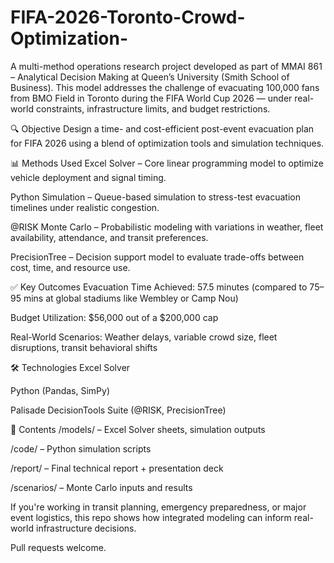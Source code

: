 # FIFA-2026-Toronto-Crowd-Optimization-
A multi-method operations research project developed as part of MMAI 861 – Analytical Decision Making at Queen’s University (Smith School of Business). This model addresses the challenge of evacuating 100,000 fans from BMO Field in Toronto during the FIFA World Cup 2026 — under real-world constraints, infrastructure limits, and budget restrictions.


🔍 Objective
Design a time- and cost-efficient post-event evacuation plan for FIFA 2026 using a blend of optimization tools and simulation techniques.

📊 Methods Used
Excel Solver – Core linear programming model to optimize vehicle deployment and signal timing.

Python Simulation – Queue-based simulation to stress-test evacuation timelines under realistic congestion.

@RISK Monte Carlo – Probabilistic modeling with variations in weather, fleet availability, attendance, and transit preferences.

PrecisionTree – Decision support model to evaluate trade-offs between cost, time, and resource use.

✅ Key Outcomes
Evacuation Time Achieved: 57.5 minutes (compared to 75–95 mins at global stadiums like Wembley or Camp Nou)

Budget Utilization: $56,000 out of a $200,000 cap

Real-World Scenarios: Weather delays, variable crowd size, fleet disruptions, transit behavioral shifts

🛠️ Technologies
Excel Solver

Python (Pandas, SimPy)

Palisade DecisionTools Suite (@RISK, PrecisionTree)

📂 Contents
/models/ – Excel Solver sheets, simulation outputs

/code/ – Python simulation scripts

/report/ – Final technical report + presentation deck

/scenarios/ – Monte Carlo inputs and results

If you're working in transit planning, emergency preparedness, or major event logistics, this repo shows how integrated modeling can inform real-world infrastructure decisions.

Pull requests welcome.

